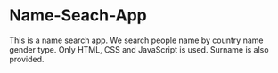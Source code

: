 # Name-Seach-App
This is a name search app. We search people name by country name gender type. Only HTML, CSS and JavaScript is used. Surname is also provided.
